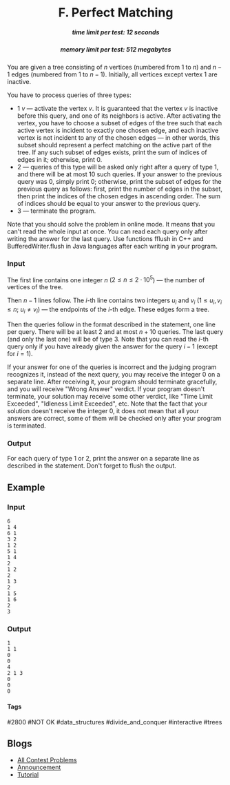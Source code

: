 <h1 style='text-align: center;'> F. Perfect Matching</h1>

<h5 style='text-align: center;'>time limit per test: 12 seconds</h5>
<h5 style='text-align: center;'>memory limit per test: 512 megabytes</h5>

You are given a tree consisting of $n$ vertices (numbered from $1$ to $n$) and $n-1$ edges (numbered from $1$ to $n-1$). Initially, all vertices except vertex $1$ are inactive.

You have to process queries of three types:

* $1$ $v$ — activate the vertex $v$. It is guaranteed that the vertex $v$ is inactive before this query, and one of its neighbors is active. After activating the vertex, you have to choose a subset of edges of the tree such that each active vertex is incident to exactly one chosen edge, and each inactive vertex is not incident to any of the chosen edges — in other words, this subset should represent a perfect matching on the active part of the tree. If any such subset of edges exists, print the sum of indices of edges in it; otherwise, print $0$.
* $2$ — queries of this type will be asked only right after a query of type $1$, and there will be at most $10$ such queries. If your answer to the previous query was $0$, simply print $0$; otherwise, print the subset of edges for the previous query as follows: first, print the number of edges in the subset, then print the indices of the chosen edges in ascending order. The sum of indices should be equal to your answer to the previous query.
* $3$ — terminate the program.

Note that you should solve the problem in online mode. It means that you can't read the whole input at once. You can read each query only after writing the answer for the last query. Use functions fflush in C++ and BufferedWriter.flush in Java languages after each writing in your program.

### Input

The first line contains one integer $n$ ($2 \le n \le 2 \cdot 10^5$) — the number of vertices of the tree.

Then $n-1$ lines follow. The $i$-th line contains two integers $u_i$ and $v_i$ ($1 \le u_i, v_i \le n$; $u_i \ne v_i$) — the endpoints of the $i$-th edge. These edges form a tree.

Then the queries follow in the format described in the statement, one line per query. There will be at least $2$ and at most $n+10$ queries. The last query (and only the last one) will be of type $3$. Note that you can read the $i$-th query only if you have already given the answer for the query $i-1$ (except for $i = 1$).

If your answer for one of the queries is incorrect and the judging program recognizes it, instead of the next query, you may receive the integer $0$ on a separate line. After receiving it, your program should terminate gracefully, and you will receive "Wrong Answer" verdict. If your program doesn't terminate, your solution may receive some other verdict, like "Time Limit Exceeded", "Idleness Limit Exceeded", etc. Note that the fact that your solution doesn't receive the integer $0$, it does not mean that all your answers are correct, some of them will be checked only after your program is terminated.

### Output

For each query of type $1$ or $2$, print the answer on a separate line as described in the statement. Don't forget to flush the output.

## Example

### Input


```text
6
1 4
6 1
3 2
1 2
5 1
1 4
2
1 2
2
1 3
2
1 5
1 6
2
3
```
### Output


```text
1
1 1
0
0
4
2 1 3
0
0
0
```


#### Tags 

#2800 #NOT OK #data_structures #divide_and_conquer #interactive #trees 

## Blogs
- [All Contest Problems](../Educational_Codeforces_Round_122_(Rated_for_Div._2).md)
- [Announcement](../blogs/Announcement.md)
- [Tutorial](../blogs/Tutorial.md)
